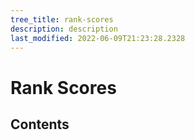 ```yaml
---
tree_title: rank-scores
description: description
last_modified: 2022-06-09T21:23:28.2328
---
```


# Rank Scores

## Contents
